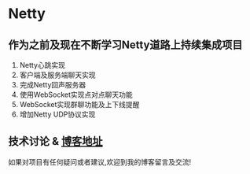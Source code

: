 # Netty

## 作为之前及现在不断学习Netty道路上持续集成项目
1. Netty心跳实现
2. 客户端及服务端聊天实现
3. 完成Netty回声服务器
4. 使用WebSocket实现点对点聊天功能
5. WebSocket实现群聊功能及上下线提醒
6. 增加Netty UDP协议实现

## 技术讨论 & [博客地址](http://www.codeteen.cn/)
如果对项目有任何疑问或者建议,欢迎到我的博客留言及交流!
